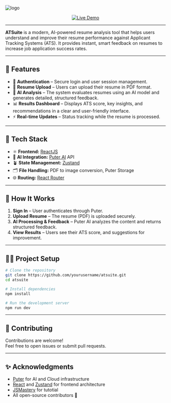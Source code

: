 ![logo](https://github.com/user-attachments/assets/1394e73f-be69-474f-9a69-fc49e97c8764)

<p align="center">
  <a href="https://atsuite.netlify.app/" target="_blank">
    <img src="https://img.shields.io/badge/DEMO-LIVE-brightgreen?style=for-the-badge&logo=vercel" alt="Live Demo"/>
  </a>
</p>


---

**ATSuite** is a modern, AI-powered resume analysis tool that helps users understand and improve their resume performance against Applicant Tracking Systems (ATS). It provides instant, smart feedback on resumes to increase job application success rates.

---

## 🚀 Features

- 🔐 **Authentication** – Secure login and user session management.  
- 📄 **Resume Upload** – Users can upload their resume in PDF format.  
- 🤖 **AI Analysis** – The system evaluates resumes using an AI model and generates detailed, structured feedback.  
- 📊 **Results Dashboard** – Displays ATS score, key insights, and recommendations in a clear and user-friendly interface.  
- ⚡ **Real-time Updates** – Status tracking while the resume is processed.  

---

## 🧰 Tech Stack

- ⚛️ **Frontend:** [ReactJS](https://react.dev/)  
- 🧠 **AI Integration:** [Puter AI](https://puter.com/) API  
- 🪴 **State Management:** [Zustand](https://zustand-demo.pmnd.rs/)  
- 🗂️ **File Handling:** PDF to image conversion, Puter Storage
- 🌐 **Routing:** [React Router](https://reactrouter.com/)  

---

## 🧭 How It Works

1. **Sign In** – User authenticates through Puter.  
2. **Upload Resume** – The resume (PDF) is uploaded securely.  
4. **AI Processing & Feedback** – Puter AI analyzes the content and returns structured feedback.  
5. **View Results** – Users see their ATS score, and suggestions for improvement.

---

## 🧑‍💻 Project Setup

```bash
# Clone the repository
git clone https://github.com/yourusername/atsuite.git
cd atsuite

# Install dependencies
npm install

# Run the development server
npm run dev
```


---


## 🤝 Contributing

Contributions are welcome!  
Feel free to open issues or submit pull requests.

---


## ✨ Acknowledgments

- [Puter](https://puter.com/) for AI and Cloud infrastructure  
- [React](https://react.dev/) and [Zustand](https://zustand-demo.pmnd.rs/) for frontend architecture
- [JSMastery](https://www.youtube.com/c/JavaScriptMastery) for tutotial
- All open-source contributors 💙


